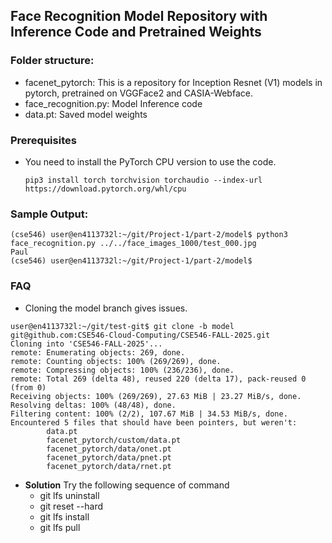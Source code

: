 ## Face Recognition Model Repository with Inference Code and Pretrained Weights

### Folder structure:
 - facenet_pytorch: This is a repository for Inception Resnet (V1) models in pytorch, pretrained on VGGFace2 and CASIA-Webface. 
 - face_recognition.py: Model Inference code 
 - data.pt: Saved model weights 

### Prerequisites
  - You need to install the PyTorch CPU version to use the code.
    ```
    pip3 install torch torchvision torchaudio --index-url https://download.pytorch.org/whl/cpu
    ```

### Sample Output:

```
(cse546) user@en4113732l:~/git/Project-1/part-2/model$ python3 face_recognition.py ../../face_images_1000/test_000.jpg
Paul
(cse546) user@en4113732l:~/git/Project-1/part-2/model$
```

### FAQ

- Cloning the model branch gives issues.
  
```
user@en4113732l:~/git/test-git$ git clone -b model git@github.com:CSE546-Cloud-Computing/CSE546-FALL-2025.git
Cloning into 'CSE546-FALL-2025'...
remote: Enumerating objects: 269, done.
remote: Counting objects: 100% (269/269), done.
remote: Compressing objects: 100% (236/236), done.
remote: Total 269 (delta 48), reused 220 (delta 17), pack-reused 0 (from 0)
Receiving objects: 100% (269/269), 27.63 MiB | 23.27 MiB/s, done.
Resolving deltas: 100% (48/48), done.
Filtering content: 100% (2/2), 107.67 MiB | 34.53 MiB/s, done.
Encountered 5 files that should have been pointers, but weren't:
        data.pt
        facenet_pytorch/custom/data.pt
        facenet_pytorch/data/onet.pt
        facenet_pytorch/data/pnet.pt
        facenet_pytorch/data/rnet.pt
```

  - **Solution** Try the following sequence of command
    - git lfs uninstall
    - git reset --hard
    - git lfs install
    - git lfs pull
